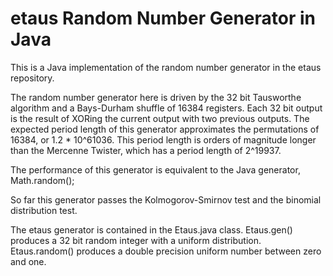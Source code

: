 # etaus Random Number Generator in Java

This is a Java implementation of the random number
generator in the etaus repository.

The random number generator here is driven by the 32 bit
Tausworthe algorithm and a Bays-Durham shuffle of 16384
registers.  Each 32 bit output is the result of XORing the
current output with two previous outputs.  The expected
period length of this generator approximates the permutations
of 16384, or 1.2 * 10^61036.  This period length is orders
of magnitude longer than the Mercenne Twister, which has a
period length of 2^19937.

The performance of this generator is equivalent to the
Java generator, Math.random();

So far this generator passes the Kolmogorov-Smirnov test
and the binomial distribution test.

The etaus generator is contained in the Etaus.java class.
Etaus.gen() produces a 32 bit random integer with a uniform
distribution.
Etaus.random() produces a double precision uniform number
between zero and one.
